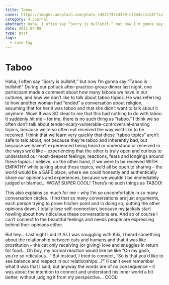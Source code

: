 ```yaml
---
title: Taboo
cover: https://images.unsplash.com/photo-1452174344330-c4343dc1cb8f?ixlib=rb-0.3.5&s=e6e9cb5447ba3d4a79db1cff1e524f22&auto=format&fit=crop&w=1440&h=900
category: 4.Journal
abstract: Haha, I often say “Sorry is bullshit,” but now I’m gonna say “Taboo is bullshit!”…
date: 2011-04-08
type: post
tags:
  - some tag
---
```


# Taboo

Haha, I often say “Sorry is bullshit,” but now I’m gonna say “Taboo is bullshit!” During our potluck after-practice-group dinner last night, one participant made a comment about how many taboos we have in our cultures, and how we don’t like to talk about taboo topics. He was referring to how another woman had “ended” a conversation about religion, assuming that for her it was taboo and that she didn’t want to talk about it anymore. Wow! It was SO clear to me that this had nothing to do with taboo. It suddenly hit me – for me, there is no such thing as “taboo.” I think we so often don’t talk about tender-scary-vulnerable-controversial-shaming topics, because we’re so often not received the way we’d like to be received. I think that we learn very quickly that these “taboo topics” aren’t safe to talk about, not because they’re taboo and inherently bad, but because we haven’t experienced being heard or understood or received in the ways we’d like – experiencing that the other is truly open and curious to understand our most-deepest feelings, reactions, fears and longings around these topics. I believe, on the other hand, if we were to be received WITH EMPATHY while talking about these topics, we’d all be open to sharing – the world would be a SAFE place, where we could honestly and authentically share our opinions and experiences, because we wouldn’t be immediately judged or blamed… WOW! SUPER COOL! There’s no such things as TABOO!

This also explains so much for me – why I’m so uncomfortable in so many conversation circles. I find that so many conversations are just arguments, each person trying to prove his/her point and in doing so, putting the other opinions down. I totally lose self-connection, because my jackals start howling about how ridiculous these conversations are. And so of course I can’t connect to the beautiful feelings and needs people are expressing behind their opinions either.

But hey… Last night I did it! As I was snuggling with Kiki, I heard something about the relationship between cats and humans and that it was like prostitution – the cat only receiving (or giving) love and snuggles in return for food… Oh boy, my normal reaction would like be like “Oh my gosh, you’re so ridiculous…” But instead, I tried to connect, “So is that you’d like to see balance and respect in our relationships…?” (I can’t even remember what it was that I said, but anyway the words are of no consequence – it was about the intention to connect and understand his inner world a bit better, without judging it from my perspective… COOL!
